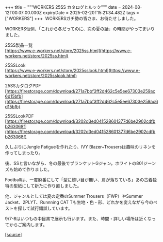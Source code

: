 +++
title = """WORKERS 25SS カタログとルック"""
date = 2024-08-12T00:07:00.000Z
expiryDate = 2025-02-20T15:21:34.482Z
tags = ["WORKERS"]
+++
 WORKERSガチ勢の皆さま、お待たせしました。

WORKERS恒例、「これから冬だってのに、次の夏の話」の時間がやってまいりました。

  

25SS製品一覧  
[https://www.e-workers.net/store/2025ss.html](https://www.e-workers.net/store/2025ss.html)

25SSLook  
[https://www.e-workers.net/store/2025sslook.html](https://www.e-workers.net/store/2025sslook.html)

  

25SSカタログPDF  
[https://firestorage.com/download/271a7bbf3ff2d462c5e5ee67303e259ac6d15bfb](https://firestorage.com/download/271a7bbf3ff2d462c5e5ee67303e259ac6d15bfb)

25SSLookPDF  
[https://firestorage.com/download/3202d3ed041528601377d6be2902cdfbb263068f](https://firestorage.com/download/3202d3ed041528601377d6be2902cdfbb263068f)

  

久しぶりにJungle Fatigueを作れたり、IVY Blazer+Trousersは趣味のリネンを作ってしまったり。

後、SSと言いながら、冬の最後でブランケットGジャン。ホワイトの801ジーンズも始めて作りました。

Footballは、一度廃番にして「型に縫い目が無い、肩が落ちている」あの古着独特の型紙にして新たに作り直しました。

他、ジャンルとしては夏の定番のSummer Trousers（FWP）やSummer Jacket、2PLYT、Runnning CAT Tも生地・色・形、どれかを変えながら今のベストを探して試行錯誤しています。

9/7-8はいつもの中目黒で展示も行います。また、時間・詳しい場所は近くなってからご案内します。

[[source]](http://eworkers.blogspot.com/2024/08/workers-25ss.html)

